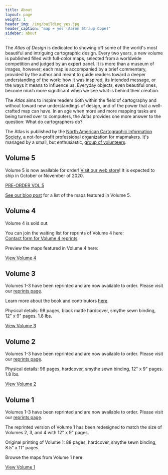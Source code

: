 ```yaml
---
title: About
layout: page
weight: 1
header_img: /img/building_yes.jpg
header_caption: "map = yes (Aaron Straup Cope)"
sidebar: about
---
```


The <em>Atlas of Design</em> is dedicated to showing off some of the world's most beautiful and intriguing cartographic design. Every two years, a new volume is published filled with full-color maps, selected from a worldwide competition and judged by an expert panel. It is more than a museum of images, however; each map is accompanied by a brief commentary, provided by the author and meant to guide readers toward a deeper understanding of the work: how it was inspired, its intended message, or the ways it means to influence us. Everyday objects, even beautiful ones, become much more significant when we see what is behind their creation.

The <em>Atlas</em> aims to inspire readers both within the field of cartography and without toward new understandings of design, and of the power that a well-crafted map can have. In an age when more and more mapping tasks are being turned over to computers, the <em>Atlas</em> provides one more answer to the question: What do cartographers do?

The Atlas is published by the <a href="http://nacis.org">North American Cartographic Information Society</a>, a not-for-profit professional organization for mapmakers. It's managed by a small, but enthusiastic, <a title="Staff" href="http://atlasofdesign.org/about/staff/">group of volunteers</a>.

## Volume 5 

Volume 5 is now available for order! [Visit our web store](https://atlasofdesign.bigcartel.com/)! 
It is expected to ship in October or November of 2020. <br>

<a href="https://atlasofdesign.bigcartel.com/product/atlas-of-design-volume-5" target="_blank" class="button button-blue">PRE-ORDER VOL 5  <i class="fa fa-hand-o-right"></i></a> 

[See our blog post](https://atlasofdesign.org/2020/05/24/volume-5-finalists-announcement/) for a list of the maps featured in Volume 5. 


## Volume 4

Volume 4 is sold out. 

You can join the waiting list for reprints of Volume 4 here: <br>
<a href="https://forms.gle/5e4yfBRvRCZUube56" target="_blank" class="button">Contact form for Volume 4 reprints <i class="fa fa-list"></i></a>

Preview the maps featured in Volume 4 here:  <br>

<a class="button" href="http://atlasofdesign.org/four">View Volume 4</a>

## Volume 3

Volumes 1-3 have been reprinted and are now available to order. Please visit our [reprints page](/reprints).

Learn more about the book and contributors [here](/2016/10/16/v3-pre-release/).

Physical details: 98 pages, black matte hardcover, smythe sewn binding, 12" x 9" pages. 1.8 lbs.

<a class="button" href="http://atlasofdesign.org/three">View Volume 3</a>

## Volume 2

Volumes 1-3 have been reprinted and are now available to order. Please visit our [reprints page](/reprints).

Physical details: 96 pages, hardcover, smythe sewn binding, 12" x 9" pages. 1.8 lbs.

<a class="button" href="http://atlasofdesign.org/two">View Volume 2</a>

## Volume 1

Volumes 1-3 have been reprinted and are now available to order. Please visit our [reprints page](/reprints).

The reprinted version of Volume 1 has been redesigned to match the size of Volumes 2, 3, and 4 with 12" x 9" pages.  

Original printing of Volume 1: 88 pages, hardcover, smythe sewn binding, 8.5" x 11" pages.

Browse the maps from Volume 1 here:

<a class="button" href="http://atlasofdesign.org/one">View Volume 1</a>
